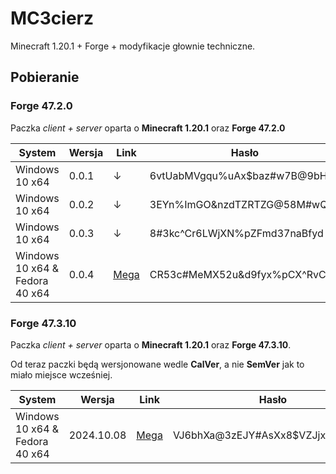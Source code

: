 # MC3cierz

Minecraft 1.20.1 + Forge + modyfikacje głownie techniczne.



## Pobieranie

###  Forge 47.2.0

Paczka _client + server_ oparta o **Minecraft 1.20.1** oraz **Forge 47.2.0**

| System                         | Wersja | Link                                                         | Hasło                        |
| ------------------------------ | ------ | ------------------------------------------------------------ | ---------------------------- |
| Windows 10 x64                 | 0.0.1  | ↓                                                            | 6vtUabMVgqu%uAx$baz#w7B@9bHb |
| Windows 10 x64                 | 0.0.2  | ↓                                                            | 3EYn%ImGO&nzdTZRTZG@58M#wQF4 |
| Windows 10 x64                 | 0.0.3  | ↓                                                            | 8#3kc^Cr6LWjXN%pZFmd37naBfyd |
| Windows 10 x64 & Fedora 40 x64 | 0.0.4  | [Mega](https://mega.nz/folder/0dlEHQxD#XlV8UWwhdrhRl9CNyrREvg) | CR53c#MeMX52u&d9fyx%pCX^RvCH |

### Forge 47.3.10

Paczka _client + server_ oparta o **Minecraft 1.20.1** oraz **Forge 47.3.10**.

Od teraz paczki będą wersjonowane wedle **CalVer**, a nie **SemVer** jak to miało miejsce wcześniej.

| System                         | Wersja     | Link                                                         | Hasło                            |
| ------------------------------ | ---------- | ------------------------------------------------------------ | -------------------------------- |
| Windows 10 x64 & Fedora 40 x64 | 2024.10.08 | [Mega](https://mega.nz/folder/0dlEHQxD#XlV8UWwhdrhRl9CNyrREvg) | VJ6bhXa@3zEJY#AsXx8$VZJjx%rYm5a3 |

